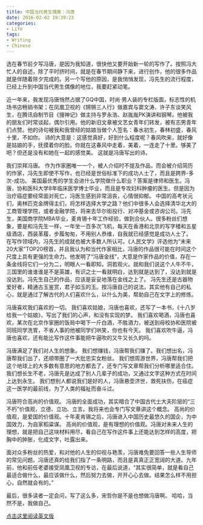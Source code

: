 ```yaml
---
title: 中国当代男生偶像：冯唐
date: 2016-02-02 19:39:23
categories:
- Life
tags:
- Writing
- Chinese
---
```


选在春节前夕写冯唐，是因为我知道，很快他又要开始新一轮的写作了。按照冯大忙人的自述，除了平时挤时间，就是在春节期间静下来，进行创作，他的很多作品就是伴随着除夕完成的。另一个写他的原因，是我悄悄发现，冯先生的流行程度，已经上升到中国当代男生偶像的地位，我要赶紧动笔。

近一年来，我发现冯唐悄然占据了GQ中国，时尚·男人装的专栏版面，标志性的机场书店畅销书架；在凤凰卫视的《锵锵三人行》做嘉宾与窦文涛、许子东谈笑风生，在腾讯自制节目《搜神记》做主持与罗永浩、赵胤胤PK演讲和钢琴。他被我的朋友们时常谈起，偶尔引用。他的新旧文章被文艺女青年们转发，被有志男青年们点赞。他的诗句被我和我曾经的姑娘当做个人签名：春水初生，春林初盛，春风十里，不如你。
诗的大意是：这感觉真好，好到什么程度呢？春风吹来，就好像是姑娘的手，抚摸着你的脸。你就在这春风中走着，美着，一连走了十里。够美了吧？但还是没有和她在一起的感觉美。
这就是冯唐写出的诗。

我们崇拜冯唐。
作为作家圈唯一一个，被人介绍时不提及作品，而会被介绍简历的作家，冯先生即使不写作，也已经是世俗标准下的成功人士了，而且是跨界-多次-成功。
美国最优秀的学生会进什么学院做什么职业？答案是律师和医生。冯唐，协和医科大学8年临床医学博士毕业，而且是专攻妇科肿瘤的医生。但是因为治疗癌症要经常面对死亡，冯医生感到非常沮丧，心情很抑郁。
中国的高考状元们，奥林匹克金牌得主们，将怎样选择大学之路？他们中很多人会选择清华北大的工商管理学院，或者金融学院，将来去华尔街投行、对冲基金或咨询公司。冯先生，美国商学院MBA毕业，麦肯锡十年工作经验，做到合伙人。很多粉丝们想象，要是和冯先生一样，一年坐一百多次飞机，每天在香港和北京的写字楼和五星级酒店，西装革履，步履匆匆，不用别人恭维，自我就已经感觉是成功人士了。
在写作领域内，冯先生的成就也被大多数人所认可。《人民文学》评选他为“未来20大家”TOP20榜首，并且我认为和当代作家相比，冯唐的作品很可能在时间这个尺度上具有更强的生命力。他发明了“冯唐金线”，大意是作家作品的价值，存在一条金线将它们一分为二，明眼人一看即知，洞若观火。就和我们说这个人牛不牛，三国里的谁谁谁是不是英雄，有识之士一看就明白，达到就是达到了，没达到就是没达到。冯先生自己的作品，应该是妥妥地落在金线之上了。
冯先生还是古器物爱好者，精通古玉鉴赏，君子如玉的玉。按冯唐自己的说法，其实他有自己的私心，就是通过了解古代的人们喜欢什么，以什么为美，帮助自己在文字上的修炼。

冯唐喜欢我们喜欢的一切。
我们喜欢姑娘，冯唐也喜欢，还写了一本书，《十八岁给我一个姑娘》，写出了我们的心声，和没有实现的梦。
我们喜欢喝酒，冯唐也喜欢，某次在北京作家圈的饭局中喝下一斤白酒，不胜酒力，被送到母校协和医院被同班同学洗胃，不省人事的他被同学们哄笑，你也有今天。
我们喜欢吹牛逼，冯唐也喜欢，还有能比写作这件事能把牛逼吹的又牛又长久的吗。

冯唐满足了我们对人生的想象。
我们想赚钱，冯唐帮我们赚了。我们想出名，冯唐帮我们出了，还顺带圈了一大批忠实女粉丝。
我们想周游世界，冯唐帮我们把这个地球上的大多数有意思的地方都去了，还专门写文章帮我们分析哪里适合住。
我们想长生不老，冯唐先是达成了别人几辈子的成功，又通过文字这种方式在时间上达到永生。
我们想别人都说我们是好的人，冯唐悬壶济世，救死扶伤，在癌症这一医学的最前线，为了人类的福祉而奋斗过。

冯唐符合高尚的价值观。
冯唐的全面成功，其实暗合了中国古代士大夫阶层的“三不朽”价值观，立德、立功、立言。我将来也会专门写文章讲这个概念。
高尚的价值观，是爱国的价值观。十年麦肯锡之后，冯唐进入中国历史最悠久的国企，为中国效力，为自家稻粱谋。
高尚的价值观，是有理想的价值观。冯唐对未来人生的理想，就是把自己这块材料用尽，看自己在写作这件事上还能达到怎样的高度，把胸中的肿胀，化成文字，吐露出来。

面对众多粉丝的热爱，和对他的人生的仰视与艳羡，冯唐难免要回答一些人生导师的常见问题。冯唐还真的给我们指了一条明路，而且是真真正正宽阔的大道。九年前，他和前任老婆接受凤凰卫视的专访，在最后说道，“其实很简单，就是看自己最适合做什么，最应该做什么，然后努力去做，开开心心去做。结果怎么样不用担心，自然就会有的。”

最后，很多读者一定会问，写了这么多，宋哲你是不是也想做冯唐啊。
哈哈，当然不是，我做自己。

[点击这里阅读英文版](2016/02/21/feng-tang-en/)